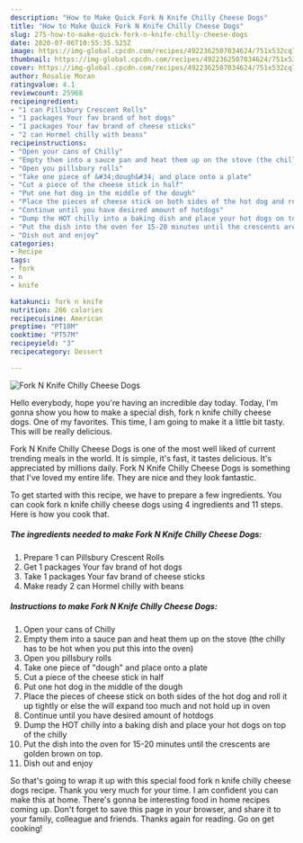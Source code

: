 ```yaml
---
description: "How to Make Quick Fork N Knife Chilly Cheese Dogs"
title: "How to Make Quick Fork N Knife Chilly Cheese Dogs"
slug: 275-how-to-make-quick-fork-n-knife-chilly-cheese-dogs
date: 2020-07-06T10:55:35.525Z
image: https://img-global.cpcdn.com/recipes/4922362507034624/751x532cq70/fork-n-knife-chilly-cheese-dogs-recipe-main-photo.jpg
thumbnail: https://img-global.cpcdn.com/recipes/4922362507034624/751x532cq70/fork-n-knife-chilly-cheese-dogs-recipe-main-photo.jpg
cover: https://img-global.cpcdn.com/recipes/4922362507034624/751x532cq70/fork-n-knife-chilly-cheese-dogs-recipe-main-photo.jpg
author: Rosalie Moran
ratingvalue: 4.1
reviewcount: 25968
recipeingredient:
- "1 can Pillsbury Crescent Rolls"
- "1 packages Your fav brand of hot dogs"
- "1 packages Your fav brand of cheese sticks"
- "2 can Hormel chilly with beans"
recipeinstructions:
- "Open your cans of Chilly"
- "Empty them into a sauce pan and heat them up on the stove (the chilly has to be hot when you put this into the oven)"
- "Open you pillsbury rolls"
- "Take one piece of &#34;dough&#34; and place onto a plate"
- "Cut a piece of the cheese stick in half"
- "Put one hot dog in the middle of the dough"
- "Place the pieces of cheese stick on both sides of the hot dog and roll it up tightly or else the will expand too much and not hold up in oven"
- "Continue until you have desired amount of hotdogs"
- "Dump the HOT chilly into a baking dish and place your hot dogs on top of the chilly"
- "Put the dish into the oven for 15-20 minutes until the crescents are golden brown on top."
- "Dish out and enjoy"
categories:
- Recipe
tags:
- fork
- n
- knife

katakunci: fork n knife 
nutrition: 266 calories
recipecuisine: American
preptime: "PT18M"
cooktime: "PT57M"
recipeyield: "3"
recipecategory: Dessert

---
```



![Fork N Knife Chilly Cheese Dogs](https://img-global.cpcdn.com/recipes/4922362507034624/751x532cq70/fork-n-knife-chilly-cheese-dogs-recipe-main-photo.jpg)

Hello everybody, hope you're having an incredible day today. Today, I'm gonna show you how to make a special dish, fork n knife chilly cheese dogs. One of my favorites. This time, I am going to make it a little bit tasty. This will be really delicious.



Fork N Knife Chilly Cheese Dogs is one of the most well liked of current trending meals in the world. It is simple, it's fast, it tastes delicious. It's appreciated by millions daily. Fork N Knife Chilly Cheese Dogs is something that I've loved my entire life. They are nice and they look fantastic.


To get started with this recipe, we have to prepare a few ingredients. You can cook fork n knife chilly cheese dogs using 4 ingredients and 11 steps. Here is how you cook that.

<!--inarticleads1-->

##### The ingredients needed to make Fork N Knife Chilly Cheese Dogs:

1. Prepare 1 can Pillsbury Crescent Rolls
1. Get 1 packages Your fav brand of hot dogs
1. Take 1 packages Your fav brand of cheese sticks
1. Make ready 2 can Hormel chilly with beans




<!--inarticleads2-->

##### Instructions to make Fork N Knife Chilly Cheese Dogs:

1. Open your cans of Chilly
1. Empty them into a sauce pan and heat them up on the stove (the chilly has to be hot when you put this into the oven)
1. Open you pillsbury rolls
1. Take one piece of &#34;dough&#34; and place onto a plate
1. Cut a piece of the cheese stick in half
1. Put one hot dog in the middle of the dough
1. Place the pieces of cheese stick on both sides of the hot dog and roll it up tightly or else the will expand too much and not hold up in oven
1. Continue until you have desired amount of hotdogs
1. Dump the HOT chilly into a baking dish and place your hot dogs on top of the chilly
1. Put the dish into the oven for 15-20 minutes until the crescents are golden brown on top.
1. Dish out and enjoy




So that's going to wrap it up with this special food fork n knife chilly cheese dogs recipe. Thank you very much for your time. I am confident you can make this at home. There's gonna be interesting food in home recipes coming up. Don't forget to save this page in your browser, and share it to your family, colleague and friends. Thanks again for reading. Go on get cooking!
